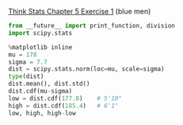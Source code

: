 [Think Stats Chapter 5 Exercise 1](http://greenteapress.com/thinkstats2/html/thinkstats2006.html#toc50) (blue men)

>> 
```python
from __future__ import print_function, division
import scipy.stats

%matplotlib inline
mu = 178
sigma = 7.7
dist = scipy.stats.norm(loc=mu, scale=sigma)
type(dist)
dist.mean(), dist.std()
dist.cdf(mu-sigma)
low = dist.cdf(177.8)    # 5'10"
high = dist.cdf(185.4)   # 6'1"
low, high, high-low
```
